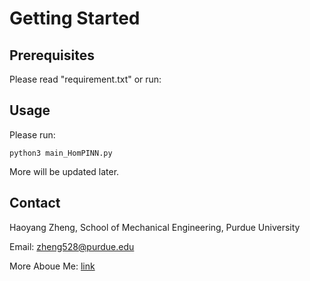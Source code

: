 # Getting Started
## Prerequisites
Please read "requirement.txt" or run:

## Usage
Please run:
```
python3 main_HomPINN.py
```

More will be updated later.

## Contact
Haoyang Zheng, School of Mechanical Engineering, Purdue University

Email: zheng528@purdue.edu

More Aboue Me: [link](https://haoyangzheng.github.io/)
